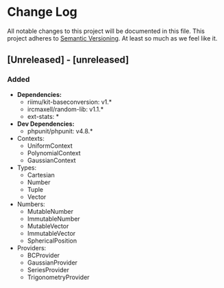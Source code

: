 # Change Log
All notable changes to this project will be documented in this file.
This project adheres to [Semantic Versioning](http://semver.org/). At least so much as we feel like it.

## [Unreleased] - [unreleased]
### Added
- **Dependencies:** 
  - riimu/kit-baseconversion: v1.*
  - ircmaxell/random-lib: v1.1.*
  - ext-stats: *
- **Dev Dependencies:**
  - phpunit/phpunit: v4.8.*
- Contexts:
  - UniformContext
  - PolynomialContext
  - GaussianContext
- Types:
  - Cartesian
  - Number
  - Tuple
  - Vector
- Numbers:
  - MutableNumber
  - ImmutableNumber
  - MutableVector
  - ImmutableVector
  - SphericalPosition
- Providers:
  - BCProvider
  - GaussianProvider
  - SeriesProvider
  - TrigonometryProvider